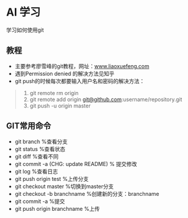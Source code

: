 # AI 学习
学习如何使用git
## 教程
*  主要参考廖雪峰的git教程，网址：www.liaoxuefeng.com
*  遇到Permission denied <PublicKEY>的解决方法见知乎
*  git push的时候每次都要输入用户名和密码的解决方法：
>  1.  git remote rm origin
>  2.  git remote add origin git@github.com:username/repository.git
>  3.  git push -u origin master

## GIT常用命令

* git branch  %查看分支
* git status  %查看状态
* git diff    %查看不同
* git commit -a (CHG: update README) % 提交修改
* git log  %查看日志
* git push origin test %上传分支
* git checkout master %切换到master分支
* git checkout -b branchname %创建新的分支：branchname
* git commit -a %提交
* git push origin branchname %上传

